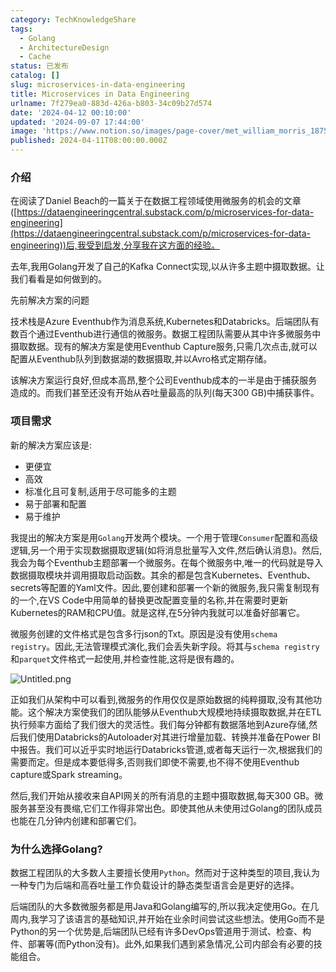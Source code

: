 ```yaml
---
category: TechKnowledgeShare
tags:
  - Golang
  - ArchitectureDesign
  - Cache
status: 已发布
catalog: []
slug: microservices-in-data-engineering
title: Microservices in Data Engineering
urlname: 7f279ea0-883d-426a-b803-34c09b27d574
date: '2024-04-12 00:10:00'
updated: '2024-09-07 17:44:00'
image: 'https://www.notion.so/images/page-cover/met_william_morris_1875.jpg'
published: 2024-04-11T08:00:00.000Z
---
```


### 介绍


在阅读了Daniel Beach的一篇关于在数据工程领域使用微服务的机会的文章([https://dataengineeringcentral.substack.com/p/microservices-for-data-engineering](https://dataengineeringcentral.substack.com/p/microservices-for-data-engineering))后,我受到启发,分享我在这方面的经验。


去年,我用Golang开发了自己的Kafka Connect实现,以从许多主题中摄取数据。让我们看看是如何做到的。


先前解决方案的问题


技术栈是Azure Eventhub作为消息系统,Kubernetes和Databricks。后端团队有数百个通过Eventhub进行通信的微服务。数据工程团队需要从其中许多微服务中摄取数据。现有的解决方案是使用Eventhub Capture服务,只需几次点击,就可以配置从Eventhub队列到数据湖的数据摄取,并以Avro格式定期存储。


该解决方案运行良好,但成本高昂,整个公司Eventhub成本的一半是由于捕获服务造成的。而我们甚至还没有开始从吞吐量最高的队列(每天300 GB)中捕获事件。


### 项目需求


新的解决方案应该是:

- 更便宜
- 高效
- 标准化且可复制,适用于尽可能多的主题
- 易于部署和配置
- 易于维护

我提出的解决方案是用`Golang`开发两个模块。一个用于管理`Consumer`配置和高级逻辑,另一个用于实现数据摄取逻辑(如将消息批量写入文件,然后确认消息)。然后,我会为每个Eventhub主题部署一个微服务。在每个微服务中,唯一的代码就是导入数据摄取模块并调用摄取启动函数。其余的都是包含Kubernetes、Eventhub、secrets等配置的Yaml文件。因此,要创建和部署一个新的微服务,我只需复制现有的一个,在VS Code中用简单的替换更改配置变量的名称,并在需要时更新Kubernetes的RAM和CPU值。就是这样,在5分钟内我就可以准备好部署它。


微服务创建的文件格式是包含多行json的Txt。原因是没有使用`schema registry`。因此,无法管理模式演化,我们会丢失新字段。将其与`schema registry`和`parquet`文件格式一起使用,并检查性能,这将是很有趣的。


![Untitled.png](https://prod-files-secure.s3.us-west-2.amazonaws.com/5d24fe63-e567-4804-86f9-9fdc62e13082/4e0f8d5d-b295-4408-9363-660688d511a9/Untitled.png?X-Amz-Algorithm=AWS4-HMAC-SHA256&X-Amz-Content-Sha256=UNSIGNED-PAYLOAD&X-Amz-Credential=ASIAZI2LB46643TVHKGS%2F20250210%2Fus-west-2%2Fs3%2Faws4_request&X-Amz-Date=20250210T053725Z&X-Amz-Expires=3600&X-Amz-Security-Token=IQoJb3JpZ2luX2VjEJz%2F%2F%2F%2F%2F%2F%2F%2F%2F%2FwEaCXVzLXdlc3QtMiJGMEQCICJPcCywg%2FP9gEsySDgUh2iCUPxBqmMIj3x2vMhh4xvtAiBVd54A6ufkGVW1yEUdqQ57fD2XgqzFQb5hFXTUizgjUiqIBAi1%2F%2F%2F%2F%2F%2F%2F%2F%2F%2F8BEAAaDDYzNzQyMzE4MzgwNSIM5YjSBwxs18I11fZ6KtwDYUjPLAt5sVeje%2Bmyq5uVWuX%2BJSiAIwneZTh8vXFvJdC1aEHgepBjl9wzDrjiYdDrGNHK8cMrQOEf5ZAwLQ74BjJ9Y9WD0w5fsZ7%2FUOcZ8mW5yEz1OYQxJvdCxj27BjezkuUlDr6zTLBMmZTeJPxwh8sJ%2F%2FXwJ6OQ%2Fl4fKMuxgtMTCAcU3%2Fym%2B7CjEA12yc54NmS3xUs7ECw1tzowrfyUfMDZfG209aDG247388wjR9m0QmMKSYZwdjzDtDVK7MJhPx7B%2FA1dZ%2BwUjx%2Bihe79TczWRBPg9GMGzVzE2GebIciPc5qa7bJP%2BRIt2ZTlyBOjcRs5ldJN6e6lOGo%2BaRfOtmnl4StG%2B9O6eg%2Ffx0iTS9tR6dJg1Kw6t6t0tnceUsYPmrAel3tBefPEchqdifaoDWZkzjpUGCGxzQFX3ZdjGRTkMUyUyaHG29i7EVg%2FuYosh1VpVCE5AUhI2hc%2BQePmH8LaGEXVgg0sg66uKX9Ul7VZuLwMJ4vRipc2zlfTimy%2Fzx1keRx6iwfTD%2FOGelppUMBqM3MoavAAZoPgLJoQfHdLAhwBiOsfYfNUEmSwkgQLcv6H7f5nqdw7WD48ROmnFPuHydLwciyYMiJ6NXfL7sZ8%2BkpEfcoupG8F7n8wvvilvQY6pgHUfhvQQ1e5e3xZWDySBVceTAnbedad4i72IkWZrc00pSBdf7%2BTw7qRWO2%2F0PeNx92%2BTFayQ5QCOZYh7xSjTDNL0gyfpCFUHdmBQwHMv9Un22%2BSOQrlEfMGIMAnWFG8%2B4XvLDlmlrsLw00CPkHzQf%2BuhGvQBCEAaANmsfleSAeoRXdi3OrT1nnx3lidoJSYhV2aTFbCUtCFv87WtNoDE%2FH8qHGuMpFy&X-Amz-Signature=2a763d9fbe73a8a18553d486e2aa5998162334f66762b078d883ee60c42477ee&X-Amz-SignedHeaders=host&x-id=GetObject)


正如我们从架构中可以看到,微服务的作用仅仅是原始数据的纯粹摄取,没有其他功能。这个解决方案使我们的团队能够从Eventhub大规模地持续摄取数据,并在ETL执行频率方面给了我们很大的灵活性。我们每分钟都有数据落地到Azure存储,然后我们使用Databricks的Autoloader对其进行增量加载、转换并准备在Power BI中报告。我们可以近乎实时地运行Databricks管道,或者每天运行一次,根据我们的需要而定。但是成本要低得多,否则我们即使不需要,也不得不使用Eventhub capture或Spark streaming。


然后,我们开始从接收来自API网关的所有消息的主题中摄取数据,每天300 GB。微服务甚至没有畏缩,它们工作得非常出色。即使其他从未使用过Golang的团队成员也能在几分钟内创建和部署它们。


### 为什么选择Golang?


数据工程团队的大多数人主要擅长使用`Python`。然而对于这种类型的项目,我认为一种专门为后端和高吞吐量工作负载设计的静态类型语言会是更好的选择。


后端团队的大多数微服务都是用Java和Golang编写的,所以我决定使用Go。在几周内,我学习了该语言的基础知识,并开始在业余时间尝试这些想法。使用Go而不是Python的另一个优势是,后端团队已经有许多DevOps管道用于测试、检查、构件、部署等(而Python没有)。此外,如果我们遇到紧急情况,公司内部会有必要的技能组合。

